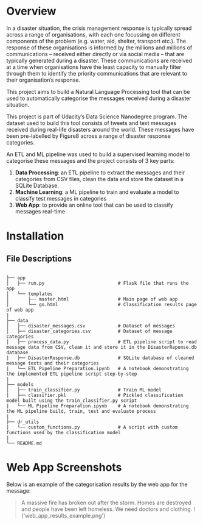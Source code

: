 # Overview
In a disaster situation, the crisis management response is typically spread across a range of organisations, with each one focussing on different components of the problem (e.g. water, aid, shelter, transport etc.).   The response of these organisations is informed by the millions and millions of communications – received either directly or via social media – that are typically generated during a disaster.  These communications are received at a time when organisations have the least capacity to manually filter through them to identify the priority communications that are relevant to their organisation’s response.

This project aims to build a Natural Language Processing tool that can be used to automatically categorise the messages received during a disaster situation.

This project is part of Udacity’s Data Science Nanodegree program.  The dataset used to build this tool consists of tweets and text messages received during real-life disasters around the world.  These messages have been pre-labelled by Figure8 across a range of disaster response categories.  

An ETL and ML pipeline was used to build a supervised learning model to categorise these messages and the project consists of 3 key parts:


1. **Data Processing**: an ETL pipeline to extract the messages and their categories from CSV files, clean the data and store the dataset in a SQLite Database.
1. **Machine Learning**: a ML pipeline to train and evaluate a model to classify test messages in categories
1. **Web App**: to provide an online tool that can be used to classify messages real-time

# Installation

## File Descriptions

<pre><code>
├── app
│   ├── run.py                           # Flask file that runs the app
│   └── templates
│       ├── master.html                  # Main page of web app
│       └── go.html                      # Classification results page of web app
|
├── data
│   ├── disaster_messages.csv            # Dataset of messages
│   ├── disaster_categories.csv          # Dataset of message categories
│   ├── process_data.py                  # ETL pipeline script to read message data from CSV, clean it and store it in the DisasterReponse.db database
|   ├── DisasterResponse.db              # SQLite database of cleaned message texts and their categories
|   └── ETL Pipeline Preparation.ipynb   # A notebook demonstrating the implemented ETL pipeline script step-by-step
|
├── models
│   ├── train_classifier.py              # Train ML model
|   ├── classifier.pkl                   # Pickled classification model built using the train_classifier.py script
|   └── ML Pipeline Preparation.ipynb    # A notebook demonstrating the ML pipeline build, train, test and evaluate process
|
├── dr_utils
|   └── custom_functions.py              # A script with custom functions used by the classification model
|
└── README.md
</code></pre>

# Web App Screenshots
Below is an example of the categorisation results by the web app for the message:
> A massive fire has broken out after the storm. Homes are destroyed and people have been left homeless.  We need doctors and clothing.
!('web_app_results_example.png')

